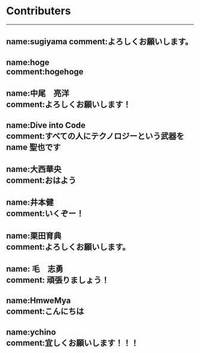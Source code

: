 # Contributers

---
name:sugiyama
comment:よろしくお願いします。
----
name:hoge  
comment:hogehoge
------
name:中尾　亮洋  
comment:よろしくお願いします！
----
name:Dive into Code  
comment:すべての人にテクノロジーという武器を
name 聖也です
---
name:大西華央  
comment:おはよう
----
name:井本健  
comment:いくぞー！
----
name:栗田育典  
comment:よろしくお願いします。
---
name: 毛　志勇  
comment: 頑張りましょう！  
----
name:HmweMya  
comment:こんにちは  
---
name:ychino  
comment:宜しくお願いします！！！
---